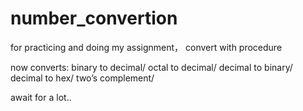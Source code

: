 # number_convertion
for practicing and  doing my assignment，
convert with procedure

now converts:
binary to decimal/
octal to decimal/
decimal to binary/
decimal to hex/
two’s complement/

await for
a lot..
